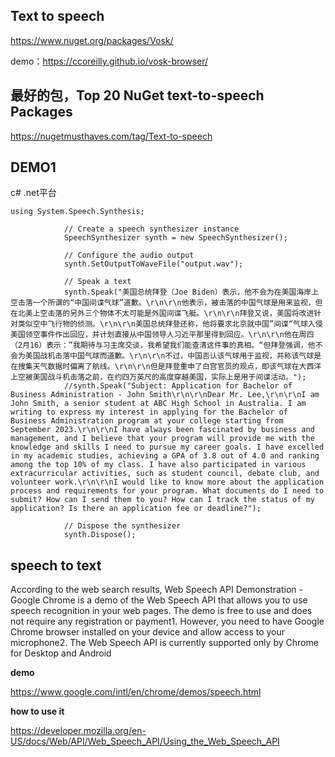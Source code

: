 ## Text to speech

https://www.nuget.org/packages/Vosk/



demo：https://ccoreilly.github.io/vosk-browser/



## 最好的包，Top 20 NuGet text-to-speech Packages

https://nugetmusthaves.com/tag/Text-to-speech

## DEMO1

c# .net平台

```
using System.Speech.Synthesis;

            // Create a speech synthesizer instance
            SpeechSynthesizer synth = new SpeechSynthesizer();

            // Configure the audio output
            synth.SetOutputToWaveFile("output.wav");

            // Speak a text
            synth.Speak("美国总统拜登（Joe Biden）表示，他不会为在美国海岸上空击落一个所谓的“中国间谍气球”道歉。\r\n\r\n他表示，被击落的中国气球是用来监视，但在北美上空击落的另外三个物体不太可能是外国间谍飞艇。\r\n\r\n拜登又说，美国将改进针对类似空中飞行物的侦测。\r\n\r\n美国总统拜登还称，他将要求北京就中国”间谍“气球入侵美国领空事件作出回应，并计划直接从中国领导人习近平那里得到回应。\r\n\r\n他在周四（2月16）表示：”我期待与习主席交谈，我希望我们能查清这件事的真相。“但拜登强调，他不会为美国战机击落中国气球而道歉。\r\n\r\n不过，中国否认该气球用于监视，并称该气球是在搜集天气数据时偏离了航线。\r\n\r\n但是拜登重申了白宫官员的观点，即该气球在大西洋上空被美国战斗机击落之前，在约四万英尺的高度穿越美国，实际上是用于间谍活动。");
            //synth.Speak("Subject: Application for Bachelor of Business Administration - John Smith\r\n\r\nDear Mr. Lee,\r\n\r\nI am John Smith, a senior student at ABC High School in Australia. I am writing to express my interest in applying for the Bachelor of Business Administration program at your college starting from September 2023.\r\n\r\nI have always been fascinated by business and management, and I believe that your program will provide me with the knowledge and skills I need to pursue my career goals. I have excelled in my academic studies, achieving a GPA of 3.8 out of 4.0 and ranking among the top 10% of my class. I have also participated in various extracurricular activities, such as student council, debate club, and volunteer work.\r\n\r\nI would like to know more about the application process and requirements for your program. What documents do I need to submit? How can I send them to you? How can I track the status of my application? Is there an application fee or deadline?");

            // Dispose the synthesizer
            synth.Dispose();
```



## speech to text

According to the web search results, Web Speech API Demonstration - Google Chrome is a demo of the Web Speech API that allows you to use speech recognition in your web pages. The demo is free to use and does not require any registration or payment1. However, you need to have Google Chrome browser installed on your device and allow access to your microphone2. The Web Speech API is currently supported only by Chrome for Desktop and Android

**demo**

https://www.google.com/intl/en/chrome/demos/speech.html

**how to use it**

https://developer.mozilla.org/en-US/docs/Web/API/Web_Speech_API/Using_the_Web_Speech_API